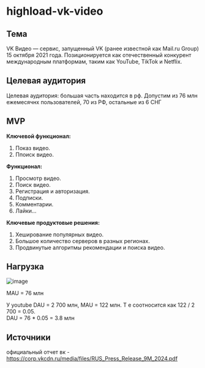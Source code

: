 # highload-vk-video
## Тема
VK Видео — сервис, запущенный VK (ранее известной как Mail.ru Group) 15 октября 2021 года. Позиционируется как отечественный конкурент международным платформам, таким как YouTube, TikTok и Netflix.

## Целевая аудитория
   
Целевая аудитория: большая часть находится в рф. Допустим из 76 млн ежемесячнх пользователей, 70 из РФ, остальные из 6 СНГ

## MVP

**Ключевой функционал:**
1. Показ видео.
2. Ппоиск видео.


**Функционал:**
1. Просмотр видео.
2. Поиск видео.
3. Регистрация и авторизация.
4. Подписки.
5. Комментарии.
6. Лайки...


**Ключевые продуктовые решения:**
1. Хеширование популярных видео.
2. Большое количество серверов в разных регионах.
3. Продвинутые алгоритмы рекомендации и поиска видео.


## Нагрузка ##

![image](https://github.com/user-attachments/assets/45a026a6-e424-4e33-92f7-b74f87bafd5a)

MAU = 76 млн

У youtube DAU = 2 700 млн, MAU = 122 млн. Т е соотносится как 122 / 2 700 = 0.05.\
DAU = 76 * 0.05 = 3.8 млн



## Источники
официальный отчет вк - https://corp.vkcdn.ru/media/files/RUS_Press_Release_9M_2024.pdf

